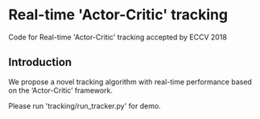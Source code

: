 Real-time 'Actor-Critic' tracking
=========================================
Code for Real-time 'Actor-Critic' tracking accepted by ECCV 2018

Introduction
--------------------------------
We propose a novel tracking algorithm with real-time performance based on the ‘Actor-Critic’ framework.

Please run 'tracking/run_tracker.py' for demo.
